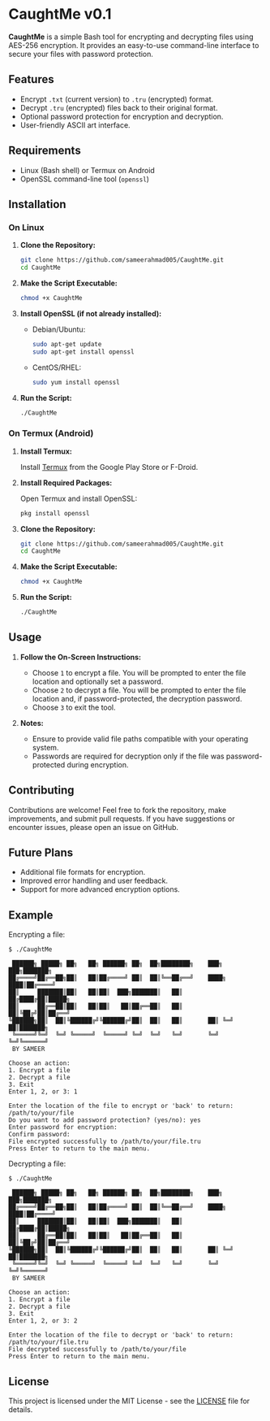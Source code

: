 # CaughtMe v0.1

**CaughtMe** is a simple Bash tool for encrypting and decrypting files using AES-256 encryption. It provides an easy-to-use command-line interface to secure your files with password protection.

## Features

- Encrypt `.txt` (current version) to `.tru` (encrypted) format.
- Decrypt `.tru` (encrypted) files back to their original format.
- Optional password protection for encryption and decryption.
- User-friendly ASCII art interface.

## Requirements

- Linux (Bash shell) or Termux on Android
- OpenSSL command-line tool (`openssl`)

## Installation

### On Linux

1. **Clone the Repository:**

   ```bash
   git clone https://github.com/sameerahmad005/CaughtMe.git
   cd CaughtMe
   ```

2. **Make the Script Executable:**

   ```bash
   chmod +x CaughtMe
   ```

3. **Install OpenSSL (if not already installed):**

   - Debian/Ubuntu:

     ```bash
     sudo apt-get update
     sudo apt-get install openssl
     ```

   - CentOS/RHEL:

     ```bash
     sudo yum install openssl
     ```

4. **Run the Script:**

   ```bash
   ./CaughtMe
   ```

### On Termux (Android)

1. **Install Termux:**

   Install [Termux](https://termux.com/) from the Google Play Store or F-Droid.

2. **Install Required Packages:**

   Open Termux and install OpenSSL:

   ```bash
   pkg install openssl
   ```

3. **Clone the Repository:**

   ```bash
   git clone https://github.com/sameerahmad005/CaughtMe.git
   cd CaughtMe
   ```

4. **Make the Script Executable:**

   ```bash
   chmod +x CaughtMe
   ```

5. **Run the Script:**

   ```bash
   ./CaughtMe
   ```

## Usage

1. **Follow the On-Screen Instructions:**

   - Choose `1` to encrypt a file. You will be prompted to enter the file location and optionally set a password.
   - Choose `2` to decrypt a file. You will be prompted to enter the file location and, if password-protected, the decryption password.
   - Choose `3` to exit the tool.

2. **Notes:**

   - Ensure to provide valid file paths compatible with your operating system.
   - Passwords are required for decryption only if the file was password-protected during encryption.

## Contributing

Contributions are welcome! Feel free to fork the repository, make improvements, and submit pull requests. If you have suggestions or encounter issues, please open an issue on GitHub.

## Future Plans

- Additional file formats for encryption.
- Improved error handling and user feedback.
- Support for more advanced encryption options.

## Example

Encrypting a file:

```
$ ./CaughtMe

 ██████╗ █████╗ ██╗   ██╗ ██████╗ ██╗  ██╗████████╗    ███╗   ███╗███████╗    
██╔════╝██╔══██╗██║   ██║██╔════╝ ██║  ██║╚══██╔══╝    ████╗ ████║██╔════╝    
██║     ███████║██║   ██║██║  ███╗███████║   ██║       ██╔████╔██║█████╗      
██║     ██╔══██║██║   ██║██║   ██║██╔══██║   ██║       ██║╚██╔╝██║██╔══╝      
╚██████╗██║  ██║╚██████╔╝╚██████╔╝██║  ██║   ██║       ██║ ╚═╝ ██║███████╗    
 ╚═════╝╚═╝  ╚═╝ ╚═════╝  ╚═════╝ ╚═╝  ╚═╝   ╚═╝       ╚═╝     ╚═╝╚══════╝    
 BY SAMEER                                                                       

Choose an action: 
1. Encrypt a file
2. Decrypt a file
3. Exit
Enter 1, 2, or 3: 1

Enter the location of the file to encrypt or 'back' to return: /path/to/your/file
Do you want to add password protection? (yes/no): yes
Enter password for encryption: 
Confirm password: 
File encrypted successfully to /path/to/your/file.tru
Press Enter to return to the main menu.
```

Decrypting a file:

```
$ ./CaughtMe

 ██████╗ █████╗ ██╗   ██╗ ██████╗ ██╗  ██╗████████╗    ███╗   ███╗███████╗    
██╔════╝██╔══██╗██║   ██║██╔════╝ ██║  ██║╚══██╔══╝    ████╗ ████║██╔════╝    
██║     ███████║██║   ██║██║  ███╗███████║   ██║       ██╔████╔██║█████╗      
██║     ██╔══██║██║   ██║██║   ██║██╔══██║   ██║       ██║╚██╔╝██║██╔══╝      
╚██████╗██║  ██║╚██████╔╝╚██████╔╝██║  ██║   ██║       ██║ ╚═╝ ██║███████╗    
 ╚═════╝╚═╝  ╚═╝ ╚═════╝  ╚═════╝ ╚═╝  ╚═╝   ╚═╝       ╚═╝     ╚═╝╚══════╝    
 BY SAMEER                                                                       

Choose an action: 
1. Encrypt a file
2. Decrypt a file
3. Exit
Enter 1, 2, or 3: 2

Enter the location of the file to decrypt or 'back' to return: /path/to/your/file.tru
File decrypted successfully to /path/to/your/file
Press Enter to return to the main menu.
```

## License

This project is licensed under the MIT License - see the [LICENSE](LICENSE) file for details.
